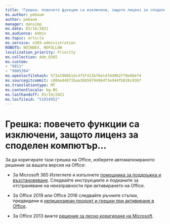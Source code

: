 ```yaml
---
title: 'Грешка: повечето функции са изключени, защото лиценз за споделен компютър...'
ms.author: pebaum
author: pebaum
manager: dansimp
ms.date: 03/16/2021
ms.audience: Admin
ms.topic: article
ms.service: o365-administration
ROBOTS: NOINDEX, NOFOLLOW
localization_priority: Priority
ms.collection: Adm_O365
ms.custom:
- "9811"
- "9005394"
ms.openlocfilehash: 573a1906b1dc4f5f413bf0e14fdd962ff8e8bb74
ms.sourcegitcommit: c08bed4071baa3bb5879496df3ed44fb828c8367
ms.translationtype: MT
ms.contentlocale: bg-BG
ms.lasthandoff: 03/19/2021
ms.locfileid: "51034952"
---
```

# <a name="error-most-features-are-turned-off-because-a-shared-computer-license"></a>Грешка: повечето функции са изключени, защото лиценз за споделен компютър...

За да коригирате тази грешка на Office, изберете автоматизираното решение за вашата версия на Office:

- За Microsoft 365 Изтеглете и изпълнете [помощника за поддръжка и възстановяване](https://aka.ms/SaRA-OfficeActivation-Chat). Следвайте инструкциите и подканите за отстраняване на неизправности при активирането на Office.

- За Office 2019 или Office 2016 следвайте ръчните стъпки, предвидени в [нелицензиран продукт и грешки при активиране в Office](https://support.microsoft.com/office/0d23d3c0-c19c-4b2f-9845-5344fedc4380#bkmk_fixyourself).

- За Office 2013 вижте [решения за лесно коригиране на Microsoft](https://support.microsoft.com/topic/microsoft-easy-fix-solutions-have-been-discontinued-b0f4b5f9-3b5a-bd9e-d75d-d45e2f12e16c).